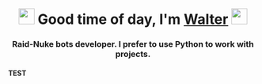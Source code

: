 <h1 align="center"><img src="https://media.discordapp.net/attachments/984006575574360124/1012748768044658728/glitch_2022-8-26_18-38-30.gif?width=536&height=536" height="32"/> Good time of day, I'm <a href="https://www.youtube.com/channel/UCvphtiRwg79OYUguZBJvGJQ/featured" target="_blank">Walter</a> 
<img src="https://media.discordapp.net/attachments/984006575574360124/1012748768044658728/glitch_2022-8-26_18-38-30.gif?width=536&height=536" height="32"/></h1>
<h3 align="center">Raid-Nuke bots developer. I prefer to use Python to work with projects.</h3>

<h4> TEST </h4>
